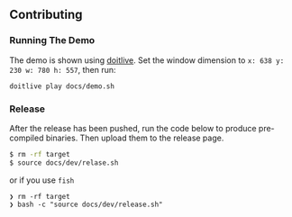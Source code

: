 ## Contributing

### Running The Demo

The demo is shown using [doitlive](https://github.com/sloria/doitlive).
Set the window dimension to `x: 638 y: 230 w: 780 h: 557`, then run:

``` shell
doitlive play docs/demo.sh
```


### Release

After the release has been pushed, run the code below to produce
pre-compiled binaries. Then upload them to the release page.

``` bash
$ rm -rf target
$ source docs/dev/relase.sh
```

or if you use `fish`

``` fish
❯ rm -rf target
❯ bash -c "source docs/dev/release.sh"
```
